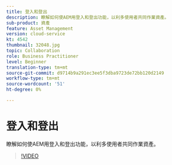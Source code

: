 ```yaml
---
title: 登入和登出
description: 瞭解如何使AEM用登入和登出功能，以利多使用者共同作業資產。
sub-product: 資產
feature: Asset Management
version: cloud-service
kt: 4542
thumbnail: 32048.jpg
topic: Collaboration
role: Business Practitioner
level: Beginner
translation-type: tm+mt
source-git-commit: d9714b9a291ec3ee5f3dba9723de72bb120d2149
workflow-type: tm+mt
source-wordcount: '51'
ht-degree: 0%

---
```



# 登入和登出

瞭解如何使AEM用登入和登出功能，以利多使用者共同作業資產。

>[!VIDEO](https://video.tv.adobe.com/v/32048/?quality=12&learn=on&hidetitle=true)


